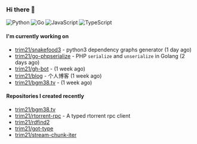### Hi there 👋

![Python](https://img.shields.io/badge/python-3670A0?style=for-the-badge&logo=python&logoColor=ffdd54)
![Go](https://img.shields.io/badge/go-%2300ADD8.svg?style=for-the-badge&logo=go&logoColor=white)
![JavaScript](https://img.shields.io/badge/javascript-%23323330.svg?style=for-the-badge&logo=javascript&logoColor=%23F7DF1E)
![TypeScript](https://img.shields.io/badge/typescript-%23007ACC.svg?style=for-the-badge&logo=typescript&logoColor=white)

#### I'm currently working on

- [trim21/snakefood3](https://github.com/trim21/snakefood3) - python3 dependency graphs generator (1 day ago)
- [trim21/go-phpserialize](https://github.com/trim21/go-phpserialize) - PHP `serialize` and `unserialize` in Golang (2 days ago)
- [trim21/gh-bot](https://github.com/trim21/gh-bot) -  (1 week ago)
- [trim21/blog](https://github.com/trim21/blog) - 个人博客 (1 week ago)
- [trim21/bgm38.tv](https://github.com/trim21/bgm38.tv) -  (1 week ago)

#### Repositories I created recently

- [trim21/bgm38.tv](https://github.com/trim21/bgm38.tv)
- [trim21/rtorrent-rpc](https://github.com/trim21/rtorrent-rpc) - A typed rtorrent rpc client
- [trim21/rdfind2](https://github.com/trim21/rdfind2)
- [trim21/got-type](https://github.com/trim21/got-type)
- [trim21/stream-chunk-iter](https://github.com/trim21/stream-chunk-iter)
